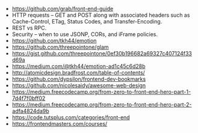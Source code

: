 - https://github.com/grab/front-end-guide
- HTTP requests – GET and POST along with associated headers such as Cache-Control, ETag, Status Codes, and Transfer-Encoding.
- REST vs RPC.
- Security – when to use JSONP, CORs, and iFrame policies.
- https://github.com/tkh44/emotion
- https://github.com/threepointone/glam
- https://gist.github.com/threepointone/0ef30b196682a69327c407124f33d69a
- https://medium.com/@tkh44/emotion-ad1c45c6d28b
- http://atomicdesign.bradfrost.com/table-of-contents/
- https://github.com/dypsilon/frontend-dev-bookmarks
- https://github.com/nicolesaidy/awesome-web-design
- https://medium.freecodecamp.org/from-zero-to-front-end-hero-part-1-7d4f7f0bff02
- https://medium.freecodecamp.org/from-zero-to-front-end-hero-part-2-adfa4824da9b
- https://code.tutsplus.com/categories/front-end
- https://frontendmasters.com/courses/
